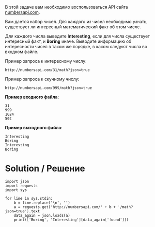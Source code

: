 В этой задаче вам необходимо воспользоваться API сайта <a href="http://numbersapi.com">numbersapi.com</a>.

Вам дается набор чисел. Для каждого из чисел необходимо узнать, существует ли интересный математический факт об этом числе.

Для каждого числа выведите **Interesting**, если для числа существует интересный факт, и **Boring** иначе.
Выводите информацию об интересности чисел в таком же порядке, в каком следуют числа во входном файле.

Пример запроса к интересному числу:

`http://numbersapi.com/31/math?json=true`

Пример запроса к скучному числу:

`http://numbersapi.com/999/math?json=true`

**Пример входного файла**:

```
31
999
1024
502
```

**﻿Пример выходного файла**:

```
Interesting
Boring
Interesting
Boring
```

# Solution / Решение

```
import json
import requests
import sys

for line in sys.stdin:
    b = line.replace('\n', '')
    a = requests.get('http://numbersapi.com/' + b + '/math?json=true').text
    data_again = json.loads(a)
    print(['Boring', 'Interesting'][data_again['found']])

```
